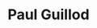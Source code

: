 ---
title: "Paul Guillod"
presenter_id: paul_guillod
permalink: /member_full_presentations/paul_guillod
layout: member_all_presentations
---